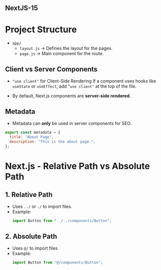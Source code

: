 ## NextJS-15

# Project Structure

- `app/`
  - `layout.js` → Defines the layout for the pages.
  - `page.js` → Main component for the route.

## Client vs Server Components

- `"use client"` for Client-Side Rendering
  If a component uses hooks like `useState` or `useEffect`, add "`use client"` at the top of the file.

- By default, Next.js components are **server-side rendered**.

## Metadata

- Metadata can **only** be used in server components for SEO.

```js
export const metadata = {
  title: "About Page",
  description: "This is the about page.",
};
```

# Next.js - Relative Path vs Absolute Path

## 1. Relative Path

- Uses `../` or `./` to import files.
- Example:
  ```js
  import Button from "../../components/Button";
  ```

## 2. Absolute Path

- Uses `@/` to import files
- Example:
  ```js
  import Button from "@/components/Button";
  ```
